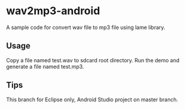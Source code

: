 # wav2mp3-android
A sample code for convert wav file to mp3 file using lame library.

## Usage

Copy a file named test.wav to sdcard root directory. Run the demo and generate a file named test.mp3.

## Tips

This branch for Eclipse only, Android Studio project on master branch.
